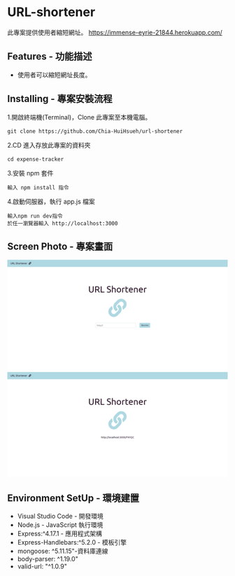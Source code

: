# URL-shortener
此專案提供使用者縮短網址。
https://immense-eyrie-21844.herokuapp.com/

## Features - 功能描述
* 使用者可以縮短網址長度。

## Installing - 專案安裝流程
1.開啟終端機(Terminal)，Clone 此專案至本機電腦。
```
git clone https://github.com/Chia-HuiHsueh/url-shortener
```
2.CD 進入存放此專案的資料夾
```
cd expense-tracker
```
3.安裝 npm 套件
```
輸入 npm install 指令
```
4.啟動伺服器，執行 app.js 檔案
```
輸入npm run dev指令
於任一瀏覽器輸入 http://localhost:3000 
```
## Screen Photo - 專案畫面
![image](https://raw.githubusercontent.com/Chia-HuiHsueh/url-shortener/master/public/images/screenshot-localhost-3000-1613661125600.png)
![image](https://raw.githubusercontent.com/Chia-HuiHsueh/url-shortener/master/public/images/screenshot-localhost-3000-1613661139510.png)

## Environment SetUp - 環境建置
* Visual Studio Code - 開發環境
* Node.js - JavaScript 執行環境
* Express:^4.17.1 - 應用程式架構
* Express-Handlebars:^5.2.0 - 模板引擎
* mongoose: ^5.11.15"-資料庫連線
* body-parser: ^1.19.0"
* valid-url: "^1.0.9"

